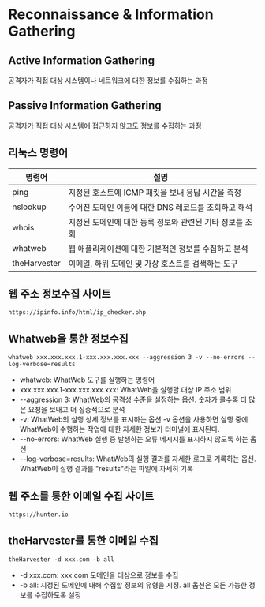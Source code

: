 # Reconnaissance & Information Gathering
## Active Information Gathering
공격자가 직접 대상 시스템이나 네트워크에 대한 정보를 수집하는 과정<br/>
## Passive Information Gathering
공격자가 직접 대상 시스템에 접근하지 않고도 정보를 수집하는 과정<br/>

## 리눅스 명령어 
| 명령어       | 설명                                                     |
| ------------ | -------------------------------------------------------- |
| ping         | 지정된 호스트에 ICMP 패킷을 보내 응답 시간을 측정        |
| nslookup     | 주어진 도메인 이름에 대한 DNS 레코드를 조회하고 해석     |
| whois        | 지정된 도메인에 대한 등록 정보와 관련된 기타 정보를 조회 |
| whatweb      | 웹 애플리케이션에 대한 기본적인 정보를 수집하고 분석     |
| theHarvester | 이메일, 하위 도메인 및 가상 호스트를 검색하는 도구       |

## 웹 주소 정보수집 사이트
```
https://ipinfo.info/html/ip_checker.php
```

## Whatweb을 통한 정보수집
```
whatweb xxx.xxx.xxx.1-xxx.xxx.xxx.xxx --aggression 3 -v --no-errors --log-verbose=results
```
- whatweb: WhatWeb 도구를 실행하는 명령어
- xxx.xxx.xxx.1-xxx.xxx.xxx.xxx: WhatWeb을 실행할 대상 IP 주소 범위
- --aggression 3: WhatWeb의 공격성 수준을 설정하는 옵션. 숫자가 클수록 더 많은 요청을 보내고 더 집중적으로 분석
- -v: WhatWeb의 실행 상세 정보를 표시하는 옵션 -v 옵션을 사용하면 실행 중에 WhatWeb이 수행하는 작업에 대한 자세한 정보가 터미널에 표시된다.
- --no-errors: WhatWeb 실행 중 발생하는 오류 메시지를 표시하지 않도록 하는 옵션
- --log-verbose=results: WhatWeb의 실행 결과를 자세한 로그로 기록하는 옵션. WhatWeb이 실행 결과를 "results"라는 파일에 자세히 기록

## 웹 주소를 통한 이메일 수집 사이트
```
https://hunter.io
```
## theHarvester를 통한 이메일 수집
```
theHarvester -d xxx.com -b all
```
- -d xxx.com: xxx.com 도메인을 대상으로 정보를 수집
- -b all: 지정된 도메인에 대해 수집할 정보의 유형을 지정. all 옵션은 모든 가능한 정보를 수집하도록 설정